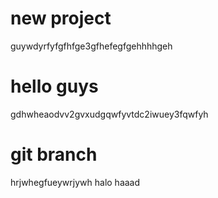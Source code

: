 # new project
guywdyrfyfgfhfge3gfhefegfgehhhhgeh

# hello guys
gdhwheaodvv2gvxudgqwfyvtdc2iwuey3fqwfyh

# git branch
hrjwhegfueywrjywh
halo
haaad
